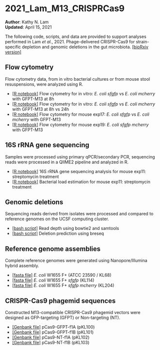 # 2021_Lam_M13_CRISPRCas9

**Author**: Kathy N. Lam\
**Updated**: April 15, 2021

The following code, scripts, and data are provided to support analyses performed in Lam *et al.*, 2021. Phage-delivered CRISPR-Cas9 for strain-specific depletion and
genomic deletions in the gut microbiota. [[bioRxiv version]](https://www.biorxiv.org/content/10.1101/2020.07.09.193847v1.full)

## Flow cytometry

Flow cytometry data, from in vitro bacterial cultures or from mouse stool resuspensions, were analyzed using R.

- [[R notebook]](https://htmlpreview.github.io/?https://github.com/turnbaughlab/2021_Lam_M13_CRISPRCas9/blob/main/2019-11-20_flow.html) Flow cytometry for in vitro: *E. coli sfgfp* vs *E. coli mcherry* with GFPT-M13 at 8h
- [[R notebook]](https://htmlpreview.github.io/?https://github.com/turnbaughlab/2021_Lam_M13_CRISPRCas9/blob/main/2019-11-05_flow.html) Flow cytometry for in vitro: *E. coli sfgfp* vs *E. coli mcherry* with GFPT-M13 at 8h vs 24h
- [[R notebook]](https://htmlpreview.github.io/?https://github.com/turnbaughlab/2021_Lam_M13_CRISPRCas9/blob/main/2020-01-13_flow_exp17.html) Flow cytometry for mouse exp17: *E. coli sfgfp* vs *E. coli mcherry* with GFPT-M13
- [[R notebook]](https://htmlpreview.github.io/?) Flow cytometry for mouse exp19: *E. coli sfgfp mcherry* with GFPT-M13


## 16S rRNA gene sequencing

Samples were processed using primary qPCR/secondary PCR, sequencing reads were processed in a QIIME2 pipeline and analyzed in R.

- [[R notebook]](https://htmlpreview.github.io/?https://github.com/turnbaughlab/2021_Lam_M13_CRISPRCas9/blob/main/2019-01-23_exp11_16S_analysis_v4.html) 16S rRNA gene sequencing analysis for mouse exp11: streptomycin treatment
- [[R notebook]](https://htmlpreview.github.io/?https://github.com/turnbaughlab/2021_Lam_M13_CRISPRCas9/blob/main/2019-02-04_exp11_estimate_bacterial_load_v2.html) Bacterial load estimation for mouse exp11: streptomycin treatment

## Genomic deletions

Sequencing reads derived from isolates were processed and compared to reference genomes on the UCSF computing cluster.

- [[bash script]](https://github.com/turnbaughlab/2021_Lam_M13_CRISPRCas9/blob/main/q-align.sh) Read depth using bowtie2 and samtools 
- [[bash script]](https://github.com/turnbaughlab/2021_Lam_M13_CRISPRCas9/blob/main/q-breseq.sh) Deletion prediction using breseq   


## Reference genome assemblies

Complete reference genomes were generated using Nanopore/Illumina hybrid assembly.

- [[fasta file]](https://github.com/turnbaughlab/2021_Lam_M13_CRISPRCas9/blob/main/KL68.fasta) *E. coli* W1655 F+ (ATCC 23590 / KL68)
- [[fasta file]](https://github.com/turnbaughlab/2021_Lam_M13_CRISPRCas9/blob/main/KL114.fasta) *E. coli* W1655 F+ *sfgfp* (KL114)
- [[fasta file]](https://github.com/turnbaughlab/2021_Lam_M13_CRISPRCas9/blob/main/KL204.fasta) *E. coli* W1655 F+ *sfgfp mcherry* (KL204)

## CRISPR-Cas9 phagemid sequences

Constructed M13-compatible CRISPR-Cas9 phagemid vectors were designed as GFP-targeting (GFPT) or Non-targeting (NT).

- [[Genbank file]]() pCas9-GFPT-f1A (pKL100)
- [[Genbank file]]() pCas9-GFPT-f1B (pKL101)
- [[Genbank file]]() pCas9-NT-f1A (pKL102)
- [[Genbank file]]() pCas9-NT-f1B (pKL103)




